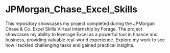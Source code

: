 # JPMorgan_Chase_Excel_Skills
This repository showcases my project completed during the JPMorgan Chase &amp; Co. Excel Skills Virtual Internship by Forage. The project showcases my ability to leverage Excel as a powerful tool in finance and business, providing valuable real-world experience. Explore my work to see how I tackled challenging tasks and gained practical insights.
